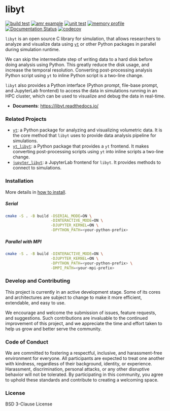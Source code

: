 # libyt
[![build test](https://github.com/yt-project/libyt/actions/workflows/cmake-build-test.yml/badge.svg?branch=main)](https://github.com/yt-project/libyt/actions/workflows/cmake-build-test.yml)
[![amr example](https://github.com/yt-project/libyt/actions/workflows/example-test-run.yml/badge.svg?branch=main)](https://github.com/yt-project/libyt/actions/workflows/example-test-run.yml)
[![unit test](https://github.com/yt-project/libyt/actions/workflows/unit-test.yml/badge.svg?branch=main)](https://github.com/yt-project/libyt/actions/workflows/unit-test.yml)
[![memory profile](https://github.com/yt-project/libyt/actions/workflows/memory-profile.yml/badge.svg?branch=main)](https://github.com/yt-project/libyt/actions/workflows/memory-profile.yml)
[![Documentation Status](https://readthedocs.org/projects/libyt/badge/?version=latest)](https://libyt.readthedocs.io/en/latest/?badge=latest)
[![codecov](https://codecov.io/gh/yt-project/libyt/graph/badge.svg?token=NRYLAipewN)](https://codecov.io/gh/yt-project/libyt)

`libyt` is an open source C library for simulation, that allows researchers to analyze and visualize data using [`yt`](https://yt-project.org/) or other Python packages in parallel during simulation runtime. 

We can skip the intermediate step of writing data to a hard disk before doing analysis using Python. This greatly reduce the disk usage, and increase the temporal resolution. Converting post-processing analysis Python script using `yt` to inline Python script is a two-line change.

`libyt` also provides a Python interface (Python prompt, file-base prompt, and JupyterLab frontend) to access the data in simulations running in an HPC cluster, which can be used to visualize and debug the data in real-time.

- **Documents**: https://libyt.readthedocs.io/

### Related Projects

- [`yt`](https://github.com/yt-project/yt): a Python package for analyzing and visualizing volumetric data. It is the core method that `libyt` uses to provide data analysis pipeline for simulations.
- [`yt_libyt`](https://github.com/data-exp-lab/yt_libyt): a Python package that provides a `yt` frontend. It makes converting post-processing scripts using `yt` into inline scripts a two-line change.
- [`jupyter_libyt`](https://github.com/yt-project/jupyter_libyt): a JupyterLab frontend for `libyt`. It provides methods to connect to simulations.

### Installation

More details in [how to install](https://libyt.readthedocs.io/en/latest/how-to-install/how-to-install.html).

##### Serial 

```bash
cmake -S . -B build -DSERIAL_MODE=ON \
                    -DINTERACTIVE_MODE=ON \
                    -DJUPYTER_KERNEL=ON \
                    -DPYTHON_PATH=<your-python-prefix>
```

##### Parallel with MPI

```bash
cmake -S . -B build -DINTERACTIVE_MODE=ON \
                    -DJUPYTER_KERNEL=ON \
                    -DPYTHON_PATH=<your-python-prefix> \
                    -DMPI_PATH=<your-mpi-prefix>
```


### Develop and Contributing

This project is currently in an active development stage. Some of its cores and architectures are subject to change to make it more efficient, extendable, and easy to use.

We encourage and welcome the submission of issues, feature requests, and suggestions. 
Such contributions are invaluable to the continued improvement of this project, and we appreciate the time and effort taken to help us grow and better serve the community.



### Code of Conduct

We are committed to fostering a respectful, inclusive, and harassment-free environment for everyone. 
All participants are expected to treat one another with kindness, regardless of their background, identity, or experience. 
Harassment, discrimination, personal attacks, or any other disruptive behavior will not be tolerated. 
By participating in this community, you agree to uphold these standards and contribute to creating a welcoming space.

### License

BSD 3-Clause License
